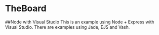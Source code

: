 # TheBoard
##Node with Visual Studio
This is an example using Node + Express with Visual Studio. There are examples using Jade, EJS and Vash.
